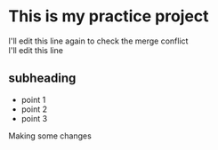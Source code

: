 # This is my practice project 

I'll edit this line again to check the merge conflict <br/>
I'll edit this line

## subheading
* point 1
* point 2
* point 3

Making some changes 
